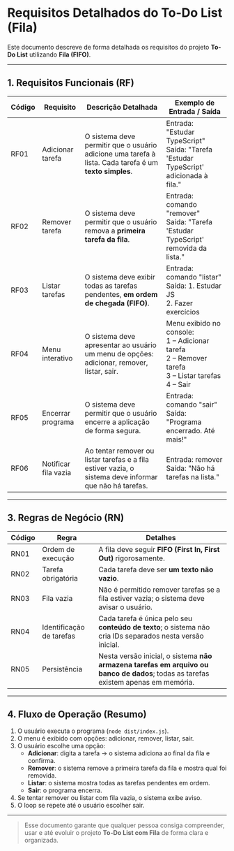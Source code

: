 # Requisitos Detalhados do To-Do List (Fila)

Este documento descreve de forma detalhada os requisitos do projeto **To-Do List** utilizando **Fila (FIFO)**.

---

## 1. Requisitos Funcionais (RF)

| Código | Requisito | Descrição Detalhada | Exemplo de Entrada / Saída |
|--------|-----------|-------------------|----------------------------|
| RF01 | Adicionar tarefa | O sistema deve permitir que o usuário adicione uma tarefa à lista. Cada tarefa é um **texto simples**. | Entrada: "Estudar TypeScript"<br>Saída: "Tarefa 'Estudar TypeScript' adicionada à fila." |
| RF02 | Remover tarefa | O sistema deve permitir que o usuário remova a **primeira tarefa da fila**. | Entrada: comando "remover"<br>Saída: "Tarefa 'Estudar TypeScript' removida da lista." |
| RF03 | Listar tarefas | O sistema deve exibir todas as tarefas pendentes, **em ordem de chegada (FIFO)**. | Entrada: comando "listar"<br>Saída: 1. Estudar JS<br>2. Fazer exercícios |
| RF04 | Menu interativo | O sistema deve apresentar ao usuário um menu de opções: adicionar, remover, listar, sair. | Menu exibido no console: <br>1 – Adicionar tarefa<br>2 – Remover tarefa<br>3 – Listar tarefas<br>4 – Sair |
| RF05 | Encerrar programa | O sistema deve permitir que o usuário encerre a aplicação de forma segura. | Entrada: comando "sair"<br>Saída: "Programa encerrado. Até mais!" |
| RF06 | Notificar fila vazia | Ao tentar remover ou listar tarefas e a fila estiver vazia, o sistema deve informar que não há tarefas. | Entrada: remover<br>Saída: "Não há tarefas na lista." |

---

## 3. Regras de Negócio (RN)

| Código | Regra | Detalhes |
|--------|-------|----------|
| RN01 | Ordem de execução | A fila deve seguir **FIFO (First In, First Out)** rigorosamente. |
| RN02 | Tarefa obrigatória | Cada tarefa deve ser **um texto não vazio**. |
| RN03 | Fila vazia | Não é permitido remover tarefas se a fila estiver vazia; o sistema deve avisar o usuário. |
| RN04 | Identificação de tarefas | Cada tarefa é única pelo seu **conteúdo de texto**; o sistema não cria IDs separados nesta versão inicial. |
| RN05 | Persistência | Nesta versão inicial, o sistema **não armazena tarefas em arquivo ou banco de dados**; todas as tarefas existem apenas em memória. |

---

## 4. Fluxo de Operação (Resumo)

1. O usuário executa o programa (`node dist/index.js`).  
2. O menu é exibido com opções: adicionar, remover, listar, sair.  
3. O usuário escolhe uma opção:  
   - **Adicionar**: digita a tarefa → o sistema adiciona ao final da fila e confirma.  
   - **Remover**: o sistema remove a primeira tarefa da fila e mostra qual foi removida.  
   - **Listar**: o sistema mostra todas as tarefas pendentes em ordem.  
   - **Sair**: o programa encerra.  
4. Se tentar remover ou listar com fila vazia, o sistema exibe aviso.  
5. O loop se repete até o usuário escolher sair.

---

> Esse documento garante que qualquer pessoa consiga compreender, usar e até evoluir o projeto **To-Do List com Fila** de forma clara e organizada.
